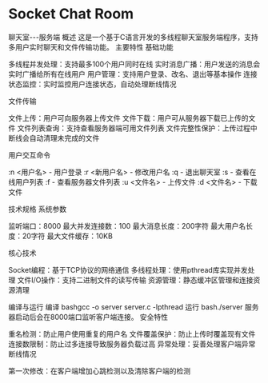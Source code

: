 # Socket Chat Room
聊天室---服务端
概述
这是一个基于C语言开发的多线程聊天室服务端程序，支持多用户实时聊天和文件传输功能。
主要特性
基础功能

多线程并发处理：支持最多100个用户同时在线
实时消息广播：用户发送的消息会实时广播给所有在线用户
用户管理：支持用户登录、改名、退出等基本操作
连接状态监控：实时监控用户连接状态，自动处理断线情况

文件传输

文件上传：用户可向服务器上传文件
文件下载：用户可从服务器下载已上传的文件
文件列表查询：支持查看服务器端可用文件列表
文件完整性保护：上传过程中断线会自动清理未完成的文件

用户交互命令

:n <用户名> - 用户登录
:r <新用户名> - 修改用户名
:q - 退出聊天室
:s - 查看在线用户列表
:f - 查看服务器文件列表
:u <文件名> - 上传文件
:d <文件名> - 下载文件

技术规格
系统参数

监听端口：8000
最大并发连接数：100
最大消息长度：200字符
最大用户名长度：20字符
最大文件缓存：10KB

核心技术

Socket编程：基于TCP协议的网络通信
多线程处理：使用pthread库实现并发处理
文件I/O操作：支持二进制文件的读写传输
资源管理：静态缓冲区管理和连接资源清理

编译与运行
编译
bashgcc -o server server.c -lpthread
运行
bash./server
服务器启动后会在8000端口监听客户端连接。
安全特性

重名检测：防止用户使用重复的用户名
文件覆盖保护：防止上传时覆盖现有文件
连接数限制：防止过多连接导致服务器负载过高
异常处理：妥善处理客户端异常断线情况


第一次修改：在客户端增加心跳检测以及清除客户端的检测
